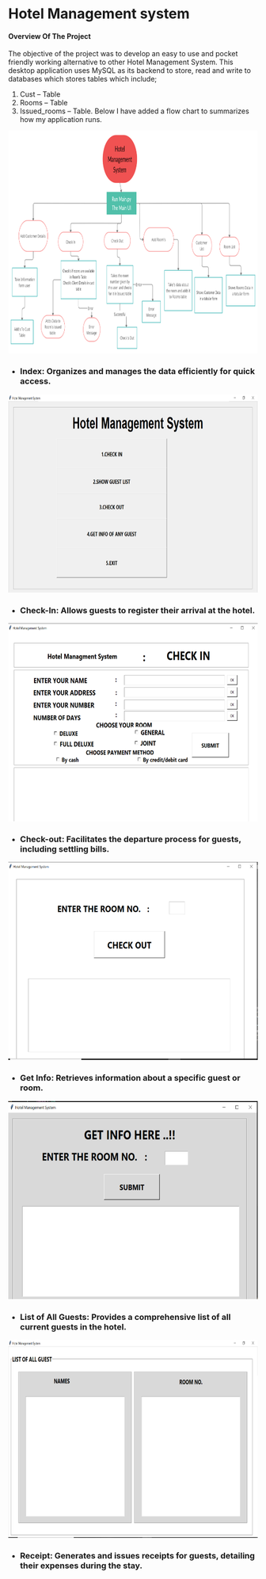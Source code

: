 # Hotel Management system

#### Overview Of The Project

The objective of the project was to develop an easy to use and pocket friendly working alternative to other Hotel Management System. This desktop application uses MySQL as its backend to store, read and write to databases which stores tables which include;
1)	Cust – Table
2)	Rooms – Table 
3)	Issued_rooms – Table.
Below I have added a flow chart to summarizes how my application runs.

  <p align="center">
   <img width="900" height="450"src="imgs/Flow_Chart.jpg">
  </p>
  

- ### **Index**: Organizes and manages the data efficiently for quick access.

<p align="center">
   <img width="650" height="400"src="imgs/img4.png">
</p>

- ### **Check-In**: Allows guests to register their arrival at the hotel.

<p align="center">
   <img width="650" height="400"src="imgs/img1.png">
</p>


- ### **Check-out**: Facilitates the departure process for guests, including settling bills.

<p align="center">
   <img width="650" height="400"src="imgs/img2.png">
</p>


- ### **Get Info**: Retrieves information about a specific guest or room.

<p align="center">
   <img width="650" height="400"src="imgs/img3.png">
</p>

- ### **List of All Guests**: Provides a comprehensive list of all current guests in the hotel.

<p align="center">
   <img width="650" height="400"src="imgs/img5.png">
</p>

- ### **Receipt**: Generates and issues receipts for guests, detailing their expenses during the stay.
